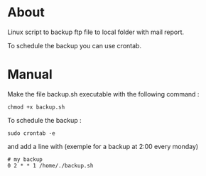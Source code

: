 # About
Linux script to backup ftp file to local folder with mail report.

To schedule the backup you can use crontab.
# Manual

Make the file backup.sh executable with the following command :
```
chmod +x backup.sh
```
To schedule the backup :
```
sudo crontab -e
```
and add a line with (exemple for a backup at 2:00 every monday)
```
# my backup
0 2 * * 1 /home/./backup.sh
```
